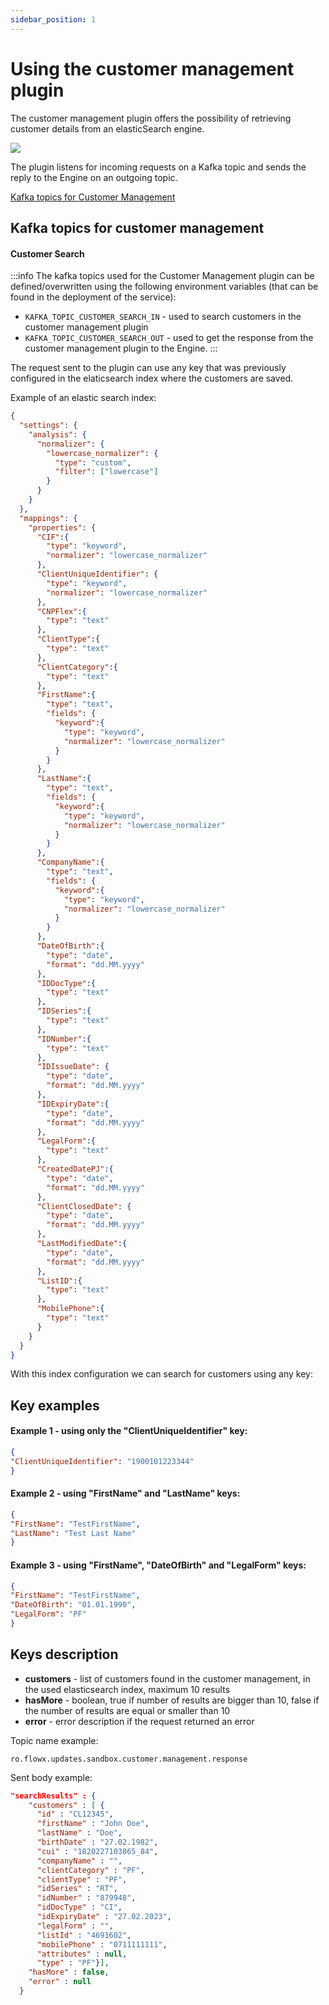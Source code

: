 ```yaml
---
sidebar_position: 1
---
```


# Using the customer management plugin

The customer management plugin offers the possibility of retrieving customer details from an elasticSearch engine.

![](https://s3.eu-west-1.amazonaws.com/docx.flowx.ai/platform-deep-dive/crm-plugin.svg)

The plugin listens for incoming requests on a Kafka topic and sends the reply to the Engine on an outgoing topic.


[Kafka topics for Customer Management](#kafka-topics-for-customer-management)


## Kafka topics for customer management

#### Customer Search

:::info
The kafka topics used for the Customer Management plugin can be defined/overwritten using the following environment variables (that can be found in the deployment of the service):
* `KAFKA_TOPIC_CUSTOMER_SEARCH_IN` - used to search customers in the customer management plugin
* `KAFKA_TOPIC_CUSTOMER_SEARCH_OUT` - used to get the response from the customer management plugin to the Engine.
:::


The request sent to the plugin can use any key that was previously configured in the elaticsearch index where the customers are saved.

Example of an elastic search index:

```json
{
  "settings": {
    "analysis": {
      "normalizer": {
        "lowercase_normalizer": {
          "type": "custom",
          "filter": ["lowercase"]
        }
      }
    }
  },
  "mappings": {
    "properties": {
      "CIF":{
        "type": "keyword",
        "normalizer": "lowercase_normalizer"
      },
      "ClientUniqueIdentifier": {
        "type": "keyword",
        "normalizer": "lowercase_normalizer"
      },
      "CNPFlex":{
        "type": "text"
      },
      "ClientType":{
        "type": "text"
      },
      "ClientCategory":{
        "type": "text"
      },
      "FirstName":{
        "type": "text",
        "fields": {
          "keyword":{
            "type": "keyword",
            "normalizer": "lowercase_normalizer"
          }
        }
      },
      "LastName":{
        "type": "text",
        "fields": {
          "keyword":{
            "type": "keyword",
            "normalizer": "lowercase_normalizer"
          }
        }
      },
      "CompanyName":{
        "type": "text",
        "fields": {
          "keyword":{
            "type": "keyword",
            "normalizer": "lowercase_normalizer"
          }
        }
      },
      "DateOfBirth":{
        "type": "date",
        "format": "dd.MM.yyyy"
      },
      "IDDocType":{
        "type": "text"
      },
      "IDSeries":{
        "type": "text"
      },
      "IDNumber":{
        "type": "text"
      },
      "IDIssueDate": {
        "type": "date",
        "format": "dd.MM.yyyy"
      },
      "IDExpiryDate":{
        "type": "date",
        "format": "dd.MM.yyyy"
      },
      "LegalForm":{
        "type": "text"
      },
      "CreatedDatePJ":{
        "type": "date",
        "format": "dd.MM.yyyy"
      },
      "ClientClosedDate": {
        "type": "date",
        "format": "dd.MM.yyyy"
      },
      "LastModifiedDate":{
        "type": "date",
        "format": "dd.MM.yyyy"
      },
      "ListID":{
        "type": "text"
      },
      "MobilePhone":{
        "type": "text"
      }
    }
  }
}

```

With this index configuration we can search for customers using any key:

## Key examples

#### Example 1 - using only the "ClientUniqueIdentifier" key:

``` json
{
"ClientUniqueIdentifier": "1900101223344"
}
```

#### Example 2 - using "FirstName" and "LastName" keys:

``` json
{
"FirstName": "TestFirstName",
"LastName": "Test Last Name"
}
```

#### Example 3 - using "FirstName", "DateOfBirth" and "LegalForm" keys:

``` json
{
"FirstName": "TestFirstName",
"DateOfBirth": "01.01.1990",
"LegalForm": "PF"
}
```

## Keys description

* **customers** - list of customers found in the customer management, in the used elasticsearch index, maximum 10 results
* **hasMore** - boolean, true if number of results are bigger than 10, false if the number of results are equal or smaller than 10
* **error** - error description if the request returned an error

Topic name example:

```
ro.flowx.updates.sandbox.customer.management.response
```

Sent body example:

```json
"searchResults" : {
    "customers" : [ {
      "id" : "CL12345",
      "firstName" : "John Doe",
      "lastName" : "Doe",
      "birthDate" : "27.02.1982",
      "cui" : "1820227103865_84",
      "companyName" : "",
      "clientCategory" : "PF",
      "clientType" : "PF",
      "idSeries" : "RT",
      "idNumber" : "879948",
      "idDocType" : "CI",
      "idExpiryDate" : "27.02.2023",
      "legalForm" : "",
      "listId" : "4691602",
      "mobilePhone" : "0711111111",
      "attributes" : null,
      "type" : "PF"}],
    "hasMore" : false,
    "error" : null
  }
```